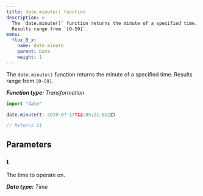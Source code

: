 ```yaml
---
title: date.minute() function
description: >
  The `date.minute()` function returns the minute of a specified time.
  Results range from `[0-59]`.
menu:
  flux_0_x:
    name: date.minute
    parent: Date
    weight: 1
---
```


The `date.minute()` function returns the minute of a specified time.
Results range from `[0-59]`.

_**Function type:** Transformation_  

```js
import "date"

date.minute(t: 2019-07-17T12:05:21.012Z)

// Returns 21
```

## Parameters

### t
The time to operate on.

_**Data type:** Time_
